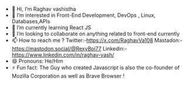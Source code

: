 - 👋 Hi, I’m Raghav vashistha
- 👀 I’m interested in Front-End Development, DevOps , Linux, Databases,APIs
- 🌱 I’m currently learning React JS
- 💞️ I’m looking to collaborate on anything related to front-end currently
- 📫 How to reach me ?
  Twitter:-https://x.com/RaghavVa108 
  Mastadon:-https://mastodon.social/@RexyBoi77
  Linkedin:-https://www.linkedin.com/in/raghav-vash/
- 😄 Pronouns: He/Him
- ⚡ Fun fact: The Guy who created Javascript is also the co-founder of Mozilla Corporation as well as Brave Browser !

<!---
RaghavV8/RaghavV8 is a ✨ special ✨ repository because its `README.md` (this file) appears on your GitHub profile.
You can click the Preview link to take a look at your changes.
--->
